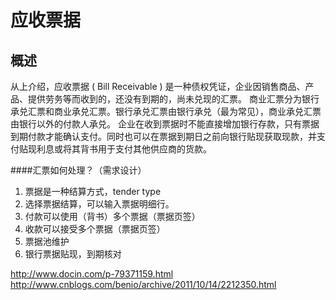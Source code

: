 应收票据
===

概述
---

从上介绍，应收票据 ( Bill Receivable ) 是一种债权凭证，企业因销售商品、产品、提供劳务等而收到的，还没有到期的，尚未兑现的汇票。
商业汇票分为银行承兑汇票和商业承兑汇票。银行承兑汇票由银行承兑（最为常见），商业承兑汇票由银行以外的付款人承兑。
企业在收到票据时不能直接增加银行存款，只有票据到期付款才能确认支付。同时也可以在票据到期日之前向银行贴现获取现款，并支付贴现利息或将其背书用于支付其他供应商的货款。

####汇票如何处理？（需求设计）
1. 票据是一种结算方式，tender type
2. 选择票据结算，可以输入票据明细行。
3. 付款可以使用（背书）多个票据（票据页签）
4. 收款可以接受多个票据（票据页签）
5. 票据池维护
6. 银行票据贴现，到期核对

http://www.docin.com/p-79371159.html
http://www.cnblogs.com/benio/archive/2011/10/14/2212350.html

